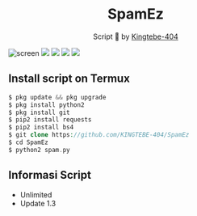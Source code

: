 
<h1 align="center">
  SpamEz
</h1>
</div>
<p align="center">
    Script 🙋 by <a href="https://github.com/KINGTEBE-404">Kingtebe-404</a>
</p>


![screen](https://github.com/KINGTEBE-404/Klinspam/blob/Kingtebe/IMG_20201227_184827.jpg)
   ![](https://img.shields.io/badge/Language-2-blue) ![](https://img.shields.io/badge/Python-2.7-green) ![](https://img.shields.io/badge/Size-7.52MB-orange) ![](https://img.shields.io/badge/Relase-20-08-20-brightgreen)

## Install script on Termux
```php
$ pkg update && pkg upgrade
$ pkg install python2
$ pkg install git
$ pip2 install requests
$ pip2 install bs4
$ git clone https://github.com/KINGTEBE-404/SpamEz
$ cd SpamEz
$ python2 spam.py
```

## Informasi Script
+ Unlimited
+ Update 1.3
